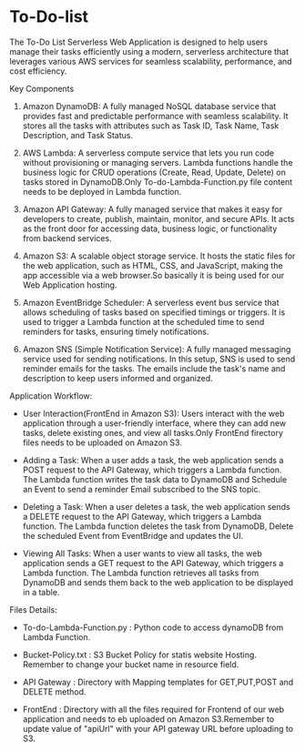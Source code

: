 # To-Do-list
The To-Do List Serverless Web Application is designed to help users manage their tasks efficiently using a modern, serverless architecture that leverages various AWS services for seamless scalability, performance, and cost efficiency.

Key Components

1. Amazon DynamoDB: A fully managed NoSQL database service that provides fast and predictable performance with seamless scalability. It stores all the tasks with attributes such as Task ID, Task Name, Task Description, and Task Status.

2. AWS Lambda: A serverless compute service that lets you run code without provisioning or managing servers. Lambda functions handle the business logic for CRUD operations (Create, Read, Update, Delete) on tasks stored in DynamoDB.Only To-do-Lambda-Function.py file content needs to be deployed in Lambda function.

3. Amazon API Gateway: A fully managed service that makes it easy for developers to create, publish, maintain, monitor, and secure APIs. It acts as the front door for accessing data, business logic, or functionality from backend services.

4. Amazon S3: A scalable object storage service. It hosts the static files for the web application, such as HTML, CSS, and JavaScript, making the app accessible via a web browser.So basically it is being used for our Web Application hosting.

5. Amazon EventBridge Scheduler: A serverless event bus service that allows scheduling of tasks based on specified timings or triggers. It is used to trigger a Lambda function at the scheduled time to send reminders for tasks, ensuring timely notifications.

6. Amazon SNS (Simple Notification Service): A fully managed messaging service used for sending notifications. In this setup, SNS is used to send reminder emails for the tasks. The emails include the task's name and description to keep users informed and organized.

Application Workflow:
- User Interaction(FrontEnd in Amazon S3): Users interact with the web application through a user-friendly interface, where they can add new tasks, delete existing ones, and view all tasks.Only FrontEnd firectory files needs to be uploaded on Amazon S3.

- Adding a Task: When a user adds a task, the web application sends a POST request to the API Gateway, which triggers a Lambda function. The Lambda function writes the task data to DynamoDB and Schedule an Event to send a reminder Email subscribed to the SNS topic.

- Deleting a Task: When a user deletes a task, the web application sends a DELETE request to the API Gateway, which triggers a Lambda function. The Lambda function deletes the task from DynamoDB, Delete the scheduled Event from EventBridge and updates the UI.

- Viewing All Tasks: When a user wants to view all tasks, the web application sends a GET request to the API Gateway, which triggers a Lambda function. The Lambda function retrieves all tasks from DynamoDB and sends them back to the web application to be displayed in a table.


Files Details:
- To-do-Lambda-Function.py : Python code to access dynamoDB from Lambda Function.

- Bucket-Policy.txt : S3 Bucket Policy for statis website Hosting.
Remember to change your bucket name in resource field.

- API Gateway : Directory with Mapping templates for GET,PUT,POST and DELETE method.

- FrontEnd : Directory with all the files required for Frontend of our web application and needs to eb uploaded on Amazon S3.Remember to update value of "apiUrl" with your API gateway URL before uploading to S3.
